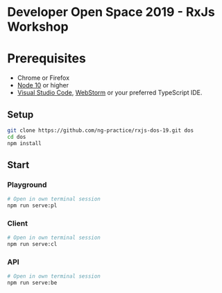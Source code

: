 # Developer Open Space 2019 - RxJs Workshop

# Prerequisites

- Chrome or Firefox
- [Node 10](https://nodejs.org/) or higher
- [Visual Studio Code](https://code.visualstudio.com/), [WebStorm](https://www.jetbrains.com/webstorm/) or your preferred TypeScript IDE.

## Setup

```bash
git clone https://github.com/ng-practice/rxjs-dos-19.git dos
cd dos
npm install
```

## Start

### Playground

```bash
# Open in own terminal session
npm run serve:pl

```

### Client

```bash
# Open in own terminal session
npm run serve:cl
```

### API

```bash
# Open in own terminal session
npm run serve:be
```
